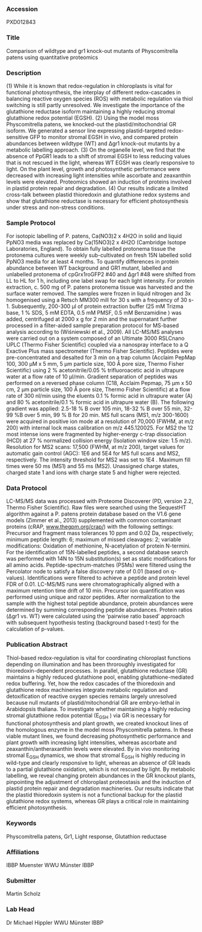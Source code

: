 ### Accession
PXD012843

### Title
Comparison of wildtype and gr1 knock-out mutants of Physcomitrella patens using quantitative proteomics

### Description
(1) While it is known that redox-regulation in chloroplasts is vital for functional photosynthesis, the interplay of different redox-cascades in balancing reactive oxygen species (ROS) with metabolic regulation via thiol switching is still partly unresolved. We investigate the importance of the glutathione reductase isoform maintaining a highly reducing stromal glutathione redox potential (EGSH).  (2) Using the model moss Physcomitrella patens, we knocked-out the plastid/mitochondrial GR isoform. We generated a sensor line expressing plastid-targeted redox-sensitive GFP to monitor stromal EGSH in vivo, and compared protein abundances between wildtype (WT) and Δgr1 knock-out mutants by a metabolic labelling approach. (3) On the organelle level, we find that the absence of PpGR1 leads to a shift of stromal EGSH to less reducing values that is not rescued in the light, whereas WT EGSH was clearly responsive to light. On the plant level, growth and photosynthetic performance were decreased with increasing light intensities while ascorbate and zeaxanthin levels were elevated. Proteomics showed an induction of proteins involved in plastid protein repair and degradation.  (4) Our results indicate a limited cross-talk between plastid thioredoxin and glutathione redox systems and show that glutathione reductase is necessary for efficient photosynthesis under stress and non-stress conditions.

### Sample Protocol
For isotopic labelling of P. patens, Ca(NO3)2 x 4H2O in solid and liquid PpNO3 media was replaced by Ca(15NO3)2 x 4H2O (Cambridge Isotope Laboratories, England). To obtain fully labelled protonema tissue the protonema cultures were weekly sub-cultivated on fresh 15N labelled solid PpNO3 media for at least 4 months. To quantify differences in protein abundance between WT background and GR1 mutant, labelled and unlabelled protonema of cpGrx1roGFP2 #40 and Δgr1 #48 were shifted from LL to HL for 1 h, including one label swap for each light intensity. For protein extraction, c. 500 mg of P. patens protonema tissue was harvested and the surface water removed. The samples were frozen in liquid nitrogen and 3x homogenised using a Retsch MM300 mill for 30 s with a frequency of 30 s-1. Subsequently, 200-300 µl of protein extraction buffer (25 mM Trizma base, 1 % SDS, 5 mM EDTA, 0.5 mM PMSF, 0.5 mM Benzamidine ) was added, centrifuged at 2000 x g for 2 min and the supernatant further processed  in a filter-aided sample preparation protocol for MS-based analysis according to (Wiśniewski et al., 2009). All LC-MS/MS analyses were carried out on a system composed of an Ultimate 3000 RSLCnano UPLC (Thermo Fisher Scientific) coupled via a nanospray interface to a Q Exactive Plus mass spectrometer (Thermo Fisher Scientific).  Peptides were pre-concentrated and desalted for 3 min on a trap column (Acclaim PepMap 100, 300 µM x 5 mm, 5 µm particle size, 100 Å pore size, Thermo Fisher Scientific) using 2 % acetonitrile/0.05 % trifluoroacetic acid in ultrapure water at a flow rate of 10 µl/min. Gradient separation of peptides was performed on a reversed phase column (C18, Acclaim Pepmap, 75 µm x 50 cm, 2 µm particle size, 100 Å pore size, Thermo Fisher Scientific) at a flow rate of 300 nl/min using the eluents 0.1 % formic acid in ultrapure water (A) and 80 % acetonitrile/0.1 % formic acid in ultrapure water (B). The following gradient was applied: 2.5-18 % B over 105 min, 18-32 % B over 55 min, 32-99 %B over 5 min, 99 % B for 20 min.  MS full scans (MS1, m/z 300-1600) were acquired in positive ion mode at a resolution of 70,000 (FWHM, at m/z 200) with internal lock mass calibration on m/z 445.120025. For MS2 the 12 most intense ions were fragmented by higher-energy c-trap dissociation (HCD) at 27 % normalized collision energy (Isolation window size: 1.5 m/z). Resolution for MS2 scans: 17,500 (FWHM, at m/z 200), target values for automatic gain control (AGC): 1E6 and 5E4 for MS full scans and MS2, respectively. The intensity threshold for MS2 was set to 1E4 . Maximum fill times were 50 ms (MS1) and 55 ms (MS2). Unassigned charge states, charged state 1 and ions with charge state 5 and higher were rejected.

### Data Protocol
LC-MS/MS data was processed with Proteome Discoverer (PD, version 2.2, Thermo Fisher Scientific). Raw files were searched using the SequestHT algorithm against a P. patens protein database based on the V1.6 gene models (Zimmer et al., 2013) supplemented with common contaminant proteins (cRAP, www.thegpm.org/crap/) with the following settings: Precursor and fragment mass tolerances 10 ppm and 0.02 Da, respectively; minimum peptide length: 6; maximum of missed cleavages: 2; variable modifications: Oxidation of methionine, N-acetylation of protein N-termini. For the identification of 15N-labelled peptides, a second database search was performed with 14N to 15N substitution(s) set as static modifications for all amino acids. Peptide-spectrum-matches (PSMs) were filtered using the Percolator node to satisfy a false discovery rate of 0.01 (based on q-values). Identifications were filtered to achieve a peptide and protein level FDR of 0.01. LC-MS/MS runs were chromatographically aligned with a maximum retention time drift of 10 min. Precursor ion quantification was performed using unique and razor peptides. After normalization to the sample with the highest total peptide abundance, protein abundances were determined by summing corresponding peptide abundances. Protein ratios (Δgr1 vs. WT) were calculated using the ‘pairwise ratio based’ approach with subsequent hypothesis testing (background based t-test) for the calculation of p-values.

### Publication Abstract
Thiol-based redox-regulation is vital for coordinating chloroplast functions depending on illumination and has been throroughly investigated for thioredoxin-dependent processes. In parallel, glutathione reductase (GR) maintains a highly reduced glutathione pool, enabling glutathione-mediated redox buffering. Yet, how the redox cascades of the thioredoxin and glutathione redox machineries integrate metabolic regulation and detoxification of reactive oxygen species remains largely unresolved because null mutants of plastid/mitochondrial GR are embryo-lethal in Arabidopsis thaliana. To investigate whether maintaining a highly reducing stromal glutathione redox potential (E<sub>GSH</sub> ) via GR is necessary for functional photosynthesis and plant growth, we created knockout lines of the homologous enzyme in the model moss Physcomitrella patens. In these viable mutant lines, we found decreasing photosynthetic performance and plant growth with increasing light intensities, whereas ascorbate and zeaxanthin/antheraxanthin levels were elevated. By in vivo monitoring stromal E<sub>GSH</sub> dynamics, we show that stromal E<sub>GSH</sub> is highly reducing in wild-type and clearly responsive to light, whereas an absence of GR leads to a partial glutathione oxidation, which is not rescued by light. By metabolic labelling, we reveal changing protein abundances in the GR knockout plants, pinpointing the adjustment of chloroplast proteostasis and the induction of plastid protein repair and degradation machineries. Our results indicate that the plastid thioredoxin system is not a functional backup for the plastid glutathione redox systems, whereas GR plays a critical role in maintaining efficient photosynthesis.

### Keywords
Physcomitrella patens, Gr1, Light response, Glutathion reductase

### Affiliations
IBBP Muenster
WWU Münster IBBP

### Submitter
Martin Scholz

### Lab Head
Dr Michael Hippler
WWU Münster IBBP


